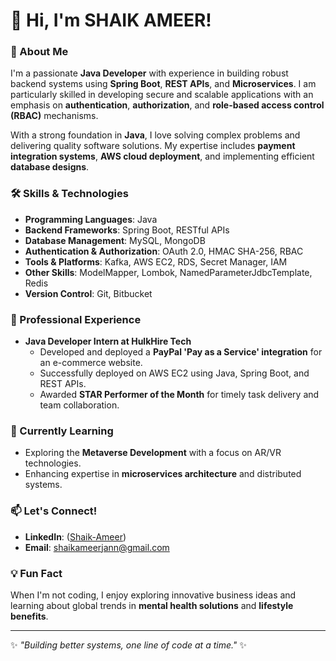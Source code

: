 # 👋 Hi, I'm SHAIK AMEER! 

### 🚀 About Me
I'm a passionate **Java Developer** with experience in building robust backend systems using **Spring Boot**, **REST APIs**, and **Microservices**. I am particularly skilled in developing secure and scalable applications with an emphasis on **authentication**, **authorization**, and **role-based access control (RBAC)** mechanisms. 

With a strong foundation in **Java**, I love solving complex problems and delivering quality software solutions. My expertise includes **payment integration systems**, **AWS cloud deployment**, and implementing efficient **database designs**.

### 🛠️ Skills & Technologies
- **Programming Languages**: Java
- **Backend Frameworks**: Spring Boot, RESTful APIs
- **Database Management**: MySQL, MongoDB
- **Authentication & Authorization**: OAuth 2.0, HMAC SHA-256, RBAC
- **Tools & Platforms**: Kafka, AWS EC2, RDS, Secret Manager, IAM
- **Other Skills**: ModelMapper, Lombok, NamedParameterJdbcTemplate, Redis
- **Version Control**: Git, Bitbucket

### 💼 Professional Experience
- **Java Developer Intern at HulkHire Tech**  
  - Developed and deployed a **PayPal 'Pay as a Service' integration** for an e-commerce website.  
  - Successfully deployed on AWS EC2 using Java, Spring Boot, and REST APIs.  
  - Awarded **STAR Performer of the Month** for timely task delivery and team collaboration.

### 🌱 Currently Learning
- Exploring the **Metaverse Development** with a focus on AR/VR technologies.
- Enhancing expertise in **microservices architecture** and distributed systems.

### 📫 Let's Connect!
- **LinkedIn**: ([Shaik-Ameer](https://www.linkedin.com/in/ameer-shaikk/))  
- **Email**: [shaikameerjann@gmail.com](mailto:shaikameerjann@gmail.com)

### 💡 Fun Fact
When I'm not coding, I enjoy exploring innovative business ideas and learning about global trends in **mental health solutions** and **lifestyle benefits**.

---

✨ *"Building better systems, one line of code at a time."* ✨

